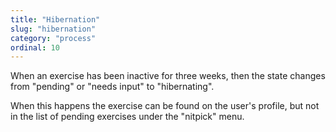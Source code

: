 ```yaml
---
title: "Hibernation"
slug: "hibernation"
category: "process"
ordinal: 10
---
```


When an exercise has been inactive for three weeks, then the state changes from "pending" or "needs input" to "hibernating".

When this happens the exercise can be found on the user's profile, but not in the list of pending exercises under the "nitpick" menu.
